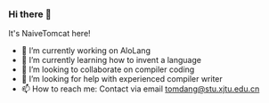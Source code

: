 ### Hi there 👋

It's NaiveTomcat here!

- 🔭 I’m currently working on AloLang
- 🌱 I’m currently learning how to invent a language
- 👯 I’m looking to collaborate on compiler coding
- 🤔 I’m looking for help with experienced compiler writer
- 📫 How to reach me: Contact via email tomdang@stu.xjtu.edu.cn
